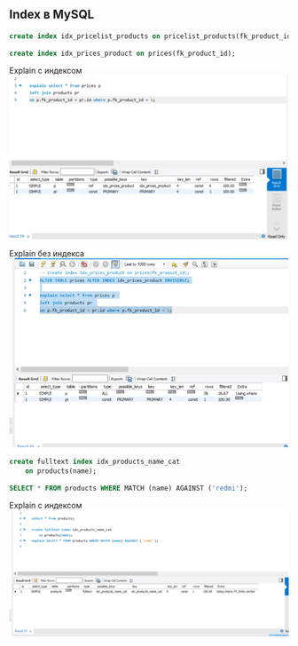 ## Index в MySQL

```sql
create index idx_pricelist_products on pricelist_products(fk_product_id, fk_price_id, fk_pricelist_id);
```

```sql
create index idx_prices_product on prices(fk_product_id);
```
Explain с индексом
![Explain без индекса](../resources/Screenshot_79.png)

Explain без индекса
![Explain с индексом](../resources/Screenshot_80.png)

```sql
create fulltext index idx_products_name_cat 
    on products(name);
```

```sql
SELECT * FROM products WHERE MATCH (name) AGAINST ('redmi');
```

Explain с индексом
![Explain без индекса](../resources/mysqlfulltextindex.png)